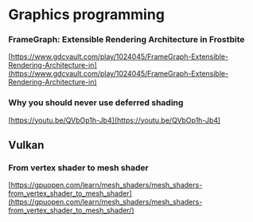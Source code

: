 # Graphics programming

### FrameGraph: Extensible Rendering Architecture in Frostbite 
[https://www.gdcvault.com/play/1024045/FrameGraph-Extensible-Rendering-Architecture-in](https://www.gdcvault.com/play/1024045/FrameGraph-Extensible-Rendering-Architecture-in)

### Why you should never use deferred shading
[https://youtu.be/QVbOp1h-Jb4](https://youtu.be/QVbOp1h-Jb4)

## Vulkan

### From vertex shader to mesh shader
[https://gpuopen.com/learn/mesh_shaders/mesh_shaders-from_vertex_shader_to_mesh_shader](https://gpuopen.com/learn/mesh_shaders/mesh_shaders-from_vertex_shader_to_mesh_shader/)




